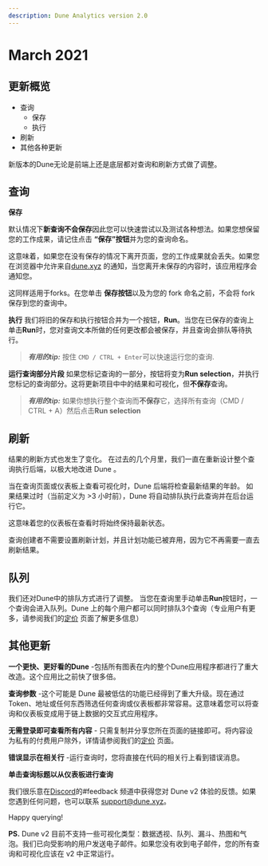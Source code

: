 ```yaml
---
description: Dune Analytics version 2.0
---
```


# March 2021

## 更新概览<a href="#overview-of-changes" id="overview-of-changes"></a>

* 查询
  * 保存
  * 执行
* 刷新
* 其他各种更新

新版本的Dune无论是前端上还是底层都对查询和刷新方式做了调整。


## 查询 <a href="#queries" id="queries"></a>

**保存**

默认情况下**新查询不会保存**因此您可以快速尝试以及测试各种想法。如果您想保留您的工作成果，请记住点击 **“保存”按钮**并为您的查询命名。

这意味着，如果您在没有保存的情况下离开页面，您的工作成果就会丢失。如果您在浏览器中允许来自[dune.xyz](http://dune.xyz/) 的通知，当您离开未保存的内容时，该应用程序会通知您。

这同样适用于forks。在您单击 **保存按钮**以及为您的 fork 命名之前，不会将 fork 保存到您的查询中。


**执行**
我们将旧的保存和执行按钮合并为一个按钮，**Run**。当您在已保存的查询上单击**Run**时，您对查询文本所做的任何更改都会被保存，并且查询会排队等待执行。


> _**有用的tip:**_ 按住 `CMD / CTRL + Enter`可以快速运行您的查询.

**运行查询部分片段**
如果您标记查询的一部分，按钮将变为**Run selection**，并执行您标记的查询部分。这将更新项目中中的结果和可视化，但**不保存**查询。



> _**有用的tip:**_ 如果你想执行整个查询而**不保存**它，选择所有查询（CMD / CTRL + A）然后点击**Run selection**

## 刷新 <a href="#refreshing" id="refreshing"></a>
结果的刷新方式也发生了变化。 在过去的几个月里，我们一直在重新设计整个查询执行后端，以极大地改进 Dune 。

当在查询页面或仪表板上查看可视化时，Dune 后端将检查最新结果的年龄。 如果结果过时（当前定义为 >3 小时前），Dune 将自动排队执行此查询并在后台运行它。

这意味着您的仪表板在查看时将始终保持最新状态。

查询创建者不需要设置刷新计划，并且计划功能已被弃用，因为它不再需要一直去刷新结果。

## 队列 <a href="#queues" id="queues"></a>

我们还对Dune中的排队方式进行了调整。 当您在查询里手动单击**Run**按钮时，一个查询会进入队列。Dune 上的每个用户都可以同时排队3个查询（专业用户有更多，请参阅我们的[定价](https://hackmd.io/YOP3YIgaRAejTPE190sOjw?view) 页面了解更多信息）

## 其他更新 <a href="#other-updates" id="other-updates"></a>

**一个更快、更好看的Dune** -包括所有图表在内的整个Dune应用程序都进行了重大改造。这个应用比之前快了很多倍。

**查询参数** -这个可能是 Dune 最被低估的功能已经得到了重大升级。现在通过Token、地址或任何东西筛选任何查询或仪表板都非常容易。这意味着您可以将查询和仪表板变成用于链上数据的交互式应用程序。


**无需登录即可查看所有内容** - 只需复制并分享您所在页面的链接即可。将内容设为私有的付费用户除外，详情请参阅我们的[定价](https://hackmd.io/YOP3YIgaRAejTPE190sOjw?view) 页面。

**错误显示在相关行** -运行查询时，您将直接在代码的相关行上看到错误消息。

**单击查询标题以从仪表板进行查询**

我们很乐意在[Discord](https://discord.com/invite/ErrzwBz)的#feedback 频道中获得您对 Dune v2 体验的反馈。如果您遇到任何问题，也可以联系 [support@dune.xyz](mailto:support@dune.xyz)。


Happy querying!

**PS.** Dune v2 目前不支持一些可视化类型：数据透视、队列、漏斗、热图和气泡。我们已向受影响的用户发送电子邮件。如果您没有收到电子邮件，您的所有查询和可视化应该在 v2 中正常运行。
